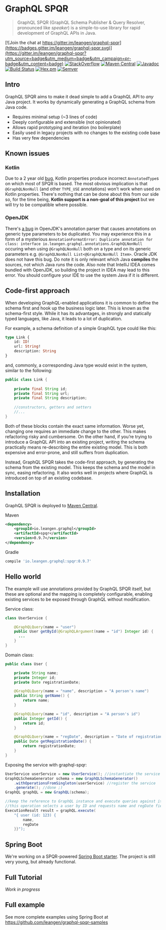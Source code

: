 # GraphQL SPQR

> GraphQL SPQR (GraphQL Schema Publisher & Query Resolver, pronounced like _speaker_) is a simple-to-use library for rapid development of GraphQL APIs in Java.

[![Join the chat at https://gitter.im/leangen/graphql-spqr](https://badges.gitter.im/leangen/graphql-spqr.svg)](https://gitter.im/leangen/graphql-spqr?utm_source=badge&utm_medium=badge&utm_campaign=pr-badge&utm_content=badge)
[![StackOverflow](https://img.shields.io/badge/StackOverflow-graphql--spqr-brightgreen.svg)](https://stackoverflow.com/questions/tagged/graphql-spqr)
[![Maven Central](https://maven-badges.herokuapp.com/maven-central/io.leangen.graphql/spqr/badge.svg)](https://maven-badges.herokuapp.com/maven-central/io.leangen.graphql/spqr)
[![Javadoc](http://javadoc-badge.appspot.com/io.leangen.graphql/spqr.svg?label=javadoc)](http://www.javadoc.io/doc/io.leangen.graphql/spqr)
[![Build Status](https://travis-ci.org/leangen/graphql-spqr.svg?branch=master)](https://travis-ci.org/leangen/graphql-spqr)
[![Hex.pm](https://img.shields.io/hexpm/l/plug.svg?maxAge=2592000)](https://raw.githubusercontent.com/leangen/graphql-spqr/master/LICENSE)
[![Semver](http://img.shields.io/SemVer/2.0.0.png)](http://semver.org/spec/v2.0.0.html)

## Intro

GraphQL SPQR aims to make it dead simple to add a GraphQL API to _any_ Java project. It works by dynamically generating a GraphQL schema from Java code.

* Requires minimal setup (~3 lines of code)
* Deeply configurable and extensible (not opinionated)
* Allows rapid prototyping and iteration (no boilerplate)
* Easily used in legacy projects with no changes to the existing code base
* Has very few dependencies

## Known issues

### Kotlin

Due to a 2 year old [bug](https://youtrack.jetbrains.com/oauth?state=%2Fissue%2FKT-13228), Kotlin properties produce incorrect `AnnotatedType`s on which most of SPQR is based. The most obvious implication is that `@GraphQLNonNull` (and other `TYPE_USE` annotations) won't work when used on Kotlin properties.
There's nothing that can be done about this from our side so, for the time being, **Kotlin support is a non-goal of this project** but we will try to be compatible where possible.

### OpenJDK

There's [a bug](https://bugs.java.com/bugdatabase/view_bug.do?bug_id=8146854) in OpenJDK's annotation parser that causes annotations on generic type parameters to be duplicated. You may experience this in a form of a mysterious `AnnotationFormatError: Duplicate annotation for class: interface io.leangen.graphql.annotations.GraphQLNonNull` occuring
when using `@GraphQLNonNull` both on a type and on its generic parameters e.g. `@GraphQLNonNull List<@GraphQLNonNull Item>`. Oracle JDK does not have this bug.
Do note it is only relevant which Java **compiles** the sources, not which Java _runs_ the code. Also note that IntelliJ IDEA comes bundled with OpenJDK, so building the project in IDEA may lead to this error. You should configure your IDE to use the system Java if it is different.

## Code-first approach

When developing GraphQL-enabled applications it is common to define the schema first and hook up the business logic later. This is known as the schema-first style. While it has its advantages, in strongly and statically typed languages, like Java, it leads to a lot of duplication.

For example, a schema definition of a simple GraphQL type could like this:

```graphql
type Link {
    id: ID!
    url: String!
    description: String
}
```

and, commonly, a corresponding Java type would exist in the system, similar to the following:

```java
public class Link {
    
    private final String id;
    private final String url;
    private final String description;
    
    //constructors, getters and setters
    //...
}
```

Both of these blocks contain the exact same information. Worse yet, changing one requires an immediate change to the other. This makes refactoring risky and cumbersome. On the other hand, if you’re trying to introduce a GraphQL API into an existing project, writing the schema practically means re-describing the entire existing model. This is both expensive and error-prone, and still suffers from duplication.

Instead, GraphQL SPQR takes the code-first approach, by generating the schema from the existing model. This keeps the schema and the model in sync, easing refactoring. It also works well in projects where GraphQL is introduced on top of an existing codebase.

## Installation

GraphQL SPQR is deployed to [Maven Central](https://search.maven.org/#search%7Cgav%7C1%7Cg%3A%22io.leangen.graphql%22%20AND%20a%3A%22spqr%22).

Maven

```xml
<dependency>
    <groupId>io.leangen.graphql</groupId>
    <artifactId>spqr</artifactId>
    <version>0.9.7</version>
</dependency>
```

Gradle

```groovy
compile 'io.leangen.graphql:spqr:0.9.7'
```

## Hello world

The example will use annotations provided by GraphQL SPQR itself, but these are optional and the mapping is completely configurable, enabling existing services to be exposed through GraphQL without modification.

Service class:

```java
class UserService {

    @GraphQLQuery(name = "user")
    public User getById(@GraphQLArgument(name = "id") Integer id) {
      ...
    }
}
```

Domain class:

```java
public class User {

    private String name;
    private Integer id;
    private Date registrationDate;

    @GraphQLQuery(name = "name", description = "A person's name")
    public String getName() {
        return name;
    }

    @GraphQLQuery(name = "id", description = "A person's id")
    public Integer getId() {
        return id;
    }

    @GraphQLQuery(name = "regDate", description = "Date of registration")
    public Date getRegistrationDate() {
        return registrationDate;
    }
}
```

Exposing the service with graphql-spqr:

```java
UserService userService = new UserService(); //instantiate the service (or inject by Spring or another framework)
GraphQLSchemaGenerator schema = new GraphQLSchemaGenerator()
    .withOperationsFromSingleton(userService) //register the service
    .generate(); //done ;)
GraphQL graphQL = new GraphQL(schema);

//keep the reference to GraphQL instance and execute queries against it.
//this operation selects a user by ID and requests name and regDate fields only
ExecutionResult result = graphQL.execute(   
    "{ user (id: 123) {
        name,
        regDate
    }}");
```

## Spring Boot

We're working on a SPQR-powered [Spring Boot starter](https://github.com/leangen/graphql-spqr-spring-boot-starter). The project is still very young, but already functional.

## Full Tutorial

_Work in progress_

## Full example

See more complete examples using Spring Boot at https://github.com/leangen/graphql-spqr-samples
